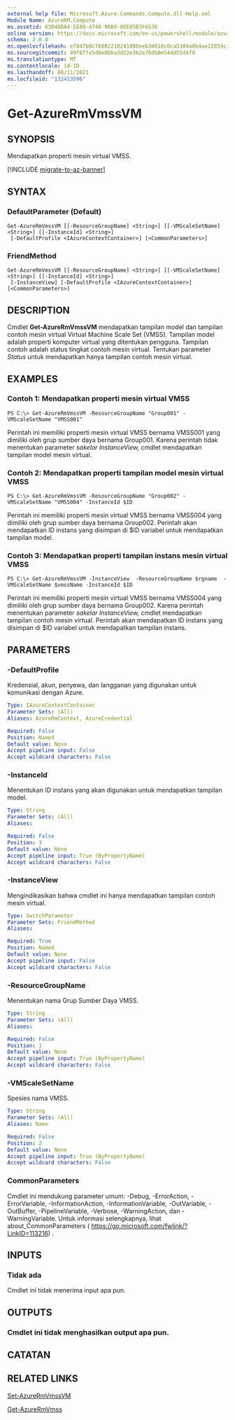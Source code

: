 ```yaml
---
external help file: Microsoft.Azure.Commands.Compute.dll-Help.xml
Module Name: AzureRM.Compute
ms.assetid: 63D48BA4-EE80-4740-90B9-0EE05B3F6536
online version: https://docs.microsoft.com/en-us/powershell/module/azurerm.compute/get-azurermvmssvm
schema: 2.0.0
ms.openlocfilehash: e7847b0c76802218241880eeb3d018c0ca5304a8b4ae22859c18508cc8881ebb
ms.sourcegitcommit: 49f8ffe5d8e08ba3d22e3b2e76db0e54dd55d4f0
ms.translationtype: MT
ms.contentlocale: id-ID
ms.lasthandoff: 08/11/2021
ms.locfileid: "132413596"
---
```

# Get-AzureRmVmssVM

## SYNOPSIS
Mendapatkan properti mesin virtual VMSS.

[!INCLUDE [migrate-to-az-banner](../../includes/migrate-to-az-banner.md)]

## SYNTAX

### DefaultParameter (Default)
```
Get-AzureRmVmssVM [[-ResourceGroupName] <String>] [[-VMScaleSetName] <String>] [[-InstanceId] <String>]
 [-DefaultProfile <IAzureContextContainer>] [<CommonParameters>]
```

### FriendMethod
```
Get-AzureRmVmssVM [[-ResourceGroupName] <String>] [[-VMScaleSetName] <String>] [[-InstanceId] <String>]
 [-InstanceView] [-DefaultProfile <IAzureContextContainer>] [<CommonParameters>]
```

## DESCRIPTION
Cmdlet **Get-AzureRmVmssVM** mendapatkan tampilan model dan tampilan contoh mesin virtual Virtual Machine Scale Set (VMSS).
Tampilan model adalah properti komputer virtual yang ditentukan pengguna.
Tampilan contoh adalah status tingkat contoh mesin virtual.
Tentukan parameter *Status* untuk mendapatkan hanya tampilan contoh mesin virtual.

## EXAMPLES

### Contoh 1: Mendapatkan properti mesin virtual VMSS
```
PS C:\> Get-AzureRmVmssVM -ResourceGroupName "Group001" -VMScaleSetName "VMSS001"
```

Perintah ini memiliki properti mesin virtual VMSS bernama VMSS001 yang dimiliki oleh grup sumber daya bernama Group001.
Karena perintah tidak menentukan parameter *sakelar InstanceView,* cmdlet mendapatkan tampilan model mesin virtual.

### Contoh 2: Mendapatkan properti tampilan model mesin virtual VMSS
```
PS C:\> Get-AzureRmVmssVM -ResourceGroupName "Group002" -VMScaleSetName "VMSS004" -InstanceId $ID
```

Perintah ini memiliki properti mesin virtual VMSS bernama VMSS004 yang dimiliki oleh grup sumber daya bernama Group002.
Perintah akan mendapatkan ID instans yang disimpan di $ID variabel untuk mendapatkan tampilan model.

### Contoh 3: Mendapatkan properti tampilan instans mesin virtual VMSS
```
PS C:\> Get-AzureRmVmssVM -InstanceView  -ResourceGroupName $rgname  -VMScaleSetName $vmssName -InstanceId $ID
```

Perintah ini memiliki properti mesin virtual VMSS bernama VMSS004 yang dimiliki oleh grup sumber daya bernama Group002.
Karena perintah menentukan parameter *sakelar InstanceView,* cmdlet mendapatkan tampilan contoh mesin virtual.
Perintah akan mendapatkan ID instans yang disimpan di $ID variabel untuk mendapatkan tampilan instans.

## PARAMETERS

### -DefaultProfile
Kredensial, akun, penyewa, dan langganan yang digunakan untuk komunikasi dengan Azure.

```yaml
Type: IAzureContextContainer
Parameter Sets: (All)
Aliases: AzureRmContext, AzureCredential

Required: False
Position: Named
Default value: None
Accept pipeline input: False
Accept wildcard characters: False
```

### -InstanceId
Menentukan ID instans yang akan digunakan untuk mendapatkan tampilan model.

```yaml
Type: String
Parameter Sets: (All)
Aliases: 

Required: False
Position: 3
Default value: None
Accept pipeline input: True (ByPropertyName)
Accept wildcard characters: False
```

### -InstanceView
Mengindikasikan bahwa cmdlet ini hanya mendapatkan tampilan contoh mesin virtual.

```yaml
Type: SwitchParameter
Parameter Sets: FriendMethod
Aliases: 

Required: True
Position: Named
Default value: None
Accept pipeline input: False
Accept wildcard characters: False
```

### -ResourceGroupName
Menentukan nama Grup Sumber Daya VMSS.

```yaml
Type: String
Parameter Sets: (All)
Aliases: 

Required: False
Position: 1
Default value: None
Accept pipeline input: True (ByPropertyName)
Accept wildcard characters: False
```

### -VMScaleSetName
Spesies nama VMSS.

```yaml
Type: String
Parameter Sets: (All)
Aliases: Name

Required: False
Position: 2
Default value: None
Accept pipeline input: True (ByPropertyName)
Accept wildcard characters: False
```

### CommonParameters
Cmdlet ini mendukung parameter umum: -Debug, -ErrorAction, -ErrorVariable, -InformationAction, -InformationVariable, -OutVariable, -OutBuffer, -PipelineVariable, -Verbose, -WarningAction, dan -WarningVariable. Untuk informasi selengkapnya, lihat about_CommonParameters ( https://go.microsoft.com/fwlink/?LinkID=113216) .

## INPUTS

### Tidak ada
Cmdlet ini tidak menerima input apa pun.

## OUTPUTS

### Cmdlet ini tidak menghasilkan output apa pun.

## CATATAN

## RELATED LINKS

[Set-AzureRmVmssVM](./Set-AzureRmVmssVM.md)

[Get-AzureRmVmss](./Get-AzureRmVmss.md)


